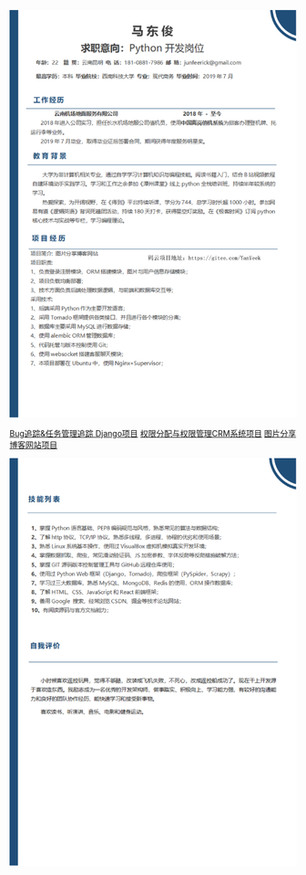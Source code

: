 

![马东俊 Python开发工程师 2019西南科技大学_00](https://raw.githubusercontent.com/YanYeek/FigureBed/master/images/%E9%A9%AC%E4%B8%9C%E4%BF%8A%20Python%E5%BC%80%E5%8F%91%E5%B7%A5%E7%A8%8B%E5%B8%88%202019%E8%A5%BF%E5%8D%97%E7%A7%91%E6%8A%80%E5%A4%A7%E5%AD%A6_00.png)

[Bug追踪&任务管理追踪 Django项目](https://gitee.com/YanYeek/Tracer)  [权限分配与权限管理CRM系统项目](https://gitee.com/YanYeek/luffy_permission) [图片分享博客网站项目](https://gitee.com/YanYeek/Tornado_demo) 

![马东俊 Python开发工程师 2019西南科技大学_01](https://raw.githubusercontent.com/YanYeek/FigureBed/master/images/%E9%A9%AC%E4%B8%9C%E4%BF%8A%20Python%E5%BC%80%E5%8F%91%E5%B7%A5%E7%A8%8B%E5%B8%88%202019%E8%A5%BF%E5%8D%97%E7%A7%91%E6%8A%80%E5%A4%A7%E5%AD%A6_01.png)